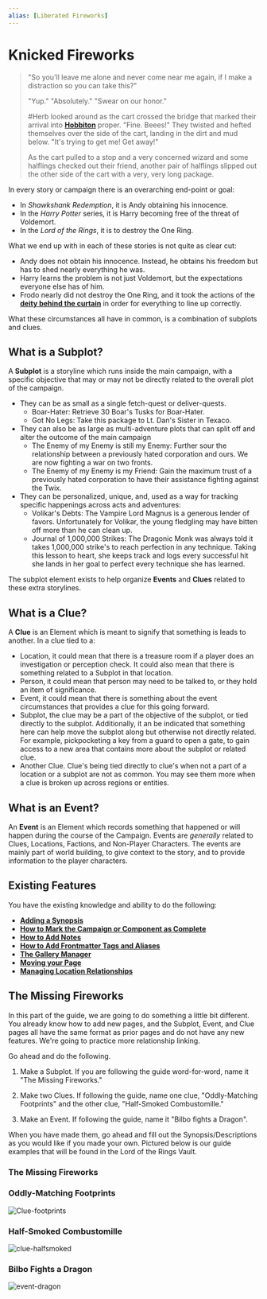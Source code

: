 ```yaml
---
alias: [Liberated Fireworks]
---
```

# Knicked Fireworks

> "So you'll leave me alone and never come near me again, if I make a distraction so you can take this?"
>
> "Yup." "Absolutely." "Swear on our honor."
>
> #Herb looked around as the cart crossed the bridge that marked their arrival into **[Hobbiton](../Lord%20of%20the%20Rings/Locations/Hobbiton.md)** proper. "Fine. Beees!" They twisted and hefted themselves over the side of the cart, landing in the dirt and mud below. "It's trying to get me! Get away!"
>
> As the cart pulled to a stop and a very concerned wizard and some halflings checked out their friend, another pair of halflings slipped out the other side of the cart with a very, very long package.

In every story or campaign there is an overarching end-point or goal:

- In *Shawkshank Redemption*, it is Andy obtaining his innocence.
- In the *Harry Potter* series, it is Harry becoming free of the threat of Voldemort.
- In the *Lord of the Rings*, it is to destroy the One Ring.

What we end up with in each of these stories is not quite as clear cut:

- Andy does not obtain his innocence. Instead, he obtains his freedom but has to shed nearly everything he was.
- Harry learns the problem is not just Voldemort, but the expectations everyone else has of him.
- Frodo nearly did not destroy the One Ring, and it took the actions of the **[deity behind the curtain](https://tolkiengateway.net/wiki/Ilúvatar)** in order for everything to line up correctly.

What these circumstances all have in common, is a combination of subplots and clues.

## What is a Subplot?

A **Subplot** is a storyline which runs inside the main campaign, with a specific objective that may or may not be directly related to the overall plot of the campaign.

- They can be as small as a single fetch-quest or deliver-quests.
  - Boar-Hater: Retrieve 30 Boar's Tusks for Boar-Hater.
  - Got No Legs: Take this package to Lt. Dan's Sister in Texaco.
- They can also be as large as multi-adventure plots that can split off and alter the outcome of the main campaign
  - The Enemy of my Enemy is still my Enemy: Further sour the relationship between a previously hated corporation and ours. We are now fighting a war on two fronts.
  - The Enemy of my Enemy is my Friend: Gain the maximum trust of a previously hated corporation to have their assistance fighting against the Twix.
- They can be personalized, unique, and, used as a way for tracking specific happenings across acts and adventures:
  - Volikar's Debts: The Vampire Lord Magnus is a generous lender of favors. Unfortunately for Volikar, the young fledgling may have bitten off more than he can clean up.
  - Journal of 1,000,000 Strikes: The Dragonic Monk was always told it takes 1,000,000 strike's to reach perfection in any technique. Taking this lesson to heart, she keeps track and logs every successful hit she lands in her goal to perfect every technique she has learned.

The subplot element exists to help organize **Events** and **Clues** related to these extra storylines.

## What is a Clue?

A **Clue** is an Element which is meant to signify that something is leads to another. In a clue tied to a:

- Location, it could mean that there is a treasure room if a player does an investigation or perception check. It could also mean that there is something related to a Subplot in that location.
- Person, it could mean that person may need to be talked to, or they hold an item of significance.  
- Event, it could mean that there is something about the event circumstances that provides a clue for this going forward.
- Subplot, the clue may be a part of the objective of the subplot, or tied directly to the subplot. Additionally, it an be indicated that something here can help move the subplot along but otherwise not directly related. For example, pickpocketing a key from a guard to open a gate, to gain access to a new area that contains more about the subplot or related clue.
- Another Clue. Clue's being tied directly to clue's when not a part of a location or a subplot are not as common. You may see them more when a clue is broken up across regions or entities.

## What is an Event?

An **Event** is an Element which records something that happened or will happen during the course of the Campaign. Events are *generally* related to Clues, Locations, Factions, and Non-Player Characters. The events are mainly part of world building, to give context to the story, and to provide information to the player characters.

## Existing Features

You have the existing knowledge and ability to do the following:

- **[Adding a Synopsis](../Building%20the%20Campaign/Building%20a%20Campaign.md#Adding%20a%20Synopsis)**
- **[How to Mark the Campaign or Component as Complete](../Building%20the%20Campaign/Building%20a%20Campaign.md#How%20to%20Mark%20the%20Campaign%20or%20Component%20as%20Complete)**
- **[How to Add Notes](../Building%20the%20Campaign/Building%20a%20Campaign.md#How%20to%20Add%20Notes)**
- **[How to Add Frontmatter Tags and Aliases](../Building%20the%20Campaign/Building%20a%20Campaign.md#How%20to%20Add%20Frontmatter%20Tags%20and%20Aliases)**
- **[The Gallery Manager](../Building%20the%20Campaign/Creating%20an%20Adventure.md#The%20Gallery%20Manager)**
- **[Moving your Page](../Building%20the%20Campaign/Creating%20an%20Adventure.md#Moving%20your%20Page)**
- **[Managing Location Relationships](From%20Bag%20End%20to%20The%20Shire.md#Managing%20Location%20Relationships)**

## The Missing Fireworks

In this part of the guide, we are going to do something a little bit different. You already know how to add new pages, and the Subplot, Event, and Clue pages all have the same format as prior pages and do not have any new features. We're going to practice more relationship linking.

Go ahead and do the following.

1. Make a Subplot. If you are following the guide word-for-word, name it "The Missing Fireworks."

2. Make two Clues. If following the guide, name one clue, "Oddly-Matching Footprints" and the other clue, "Half-Smoked Combustomille."

3. Make an Event. If following the guide, name it "Bilbo fights a Dragon".

When you have made them, go ahead and fill out the Synopsis/Descriptions as you would like if you made your own. Pictured below is our guide examples that will be found in the Lord of the Rings Vault.

### The Missing Fireworks


### Oddly-Matching Footprints
![Clue-footprints](../Zadens_Photo_Album/Guide/Elements/Subplot/Clue-footprints.png)

### Half-Smoked Combustomille
![clue-halfsmoked](../Zadens_Photo_Album/Guide/Elements/Subplot/clue-halfsmoked.png)


### Bilbo Fights a Dragon

![event-dragon](../Zadens_Photo_Album/Guide/Elements/Subplot/event-dragon.png)





